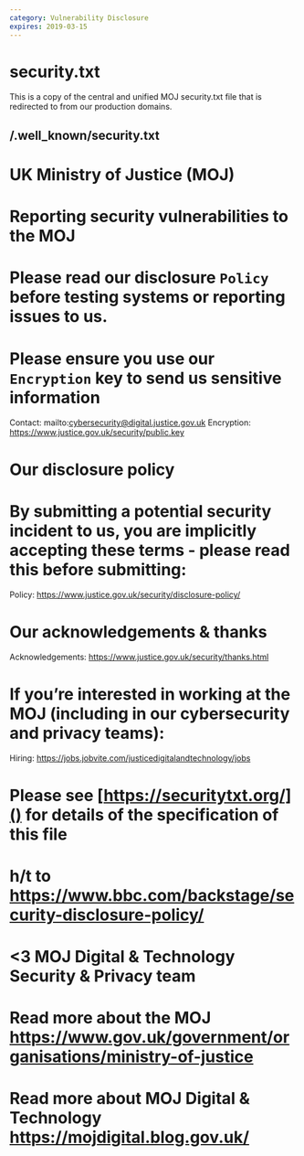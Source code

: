 ```yaml
---
category: Vulnerability Disclosure
expires: 2019-03-15
---
```

# security.txt

This is a copy of the central and unified MOJ security.txt file that is redirected to from our production domains.

## /.well_known/security.txt

# UK Ministry of Justice (MOJ)
# Reporting security vulnerabilities to the MOJ

# Please read our disclosure `Policy` before testing systems or reporting issues to us.
# Please ensure you use our `Encryption` key to send us sensitive information

Contact: mailto:cybersecurity@digital.justice.gov.uk
Encryption: https://www.justice.gov.uk/security/public.key

# Our disclosure policy
# By submitting a potential security incident to us, you are implicitly accepting these terms - please read this before submitting:
Policy: https://www.justice.gov.uk/security/disclosure-policy/

# Our acknowledgements & thanks
Acknowledgements: https://www.justice.gov.uk/security/thanks.html

# If you’re interested in working at the MOJ (including in our cybersecurity and privacy teams):
Hiring: https://jobs.jobvite.com/justicedigitalandtechnology/jobs

# Please see [https://securitytxt.org/]() for details of the specification of this file
# h/t to https://www.bbc.com/backstage/security-disclosure-policy/

# <3 MOJ Digital & Technology Security & Privacy team
# Read more about the MOJ https://www.gov.uk/government/organisations/ministry-of-justice
# Read more about MOJ Digital & Technology https://mojdigital.blog.gov.uk/
